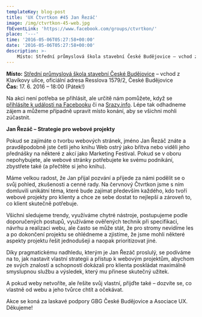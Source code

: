 ```yaml
---
templateKey: blog-post
title: 'UX Čtvrtkon #45 Jan Řezáč'
image: /img/ctvrtkon-45-web.jpg
fbEventLink: 'https://www.facebook.com/groups/ctvrtkon/'
place: '---'
time: '2016-05-06T05:27:58+00:00'
date: '2016-05-06T05:27:58+00:00'
description: >-
    Místo: Střední průmyslová škola stavební České Budějovice – vchod z Klavíkovy ulice, oficiální adresa Resslova 1579/2, České BudějoviceČas: 17. 6. 2016 &#8211; 18:00 (Pátek!)Na akci...
---
```

**Místo:** [Střední průmyslová škola stavební České Budějovice](http://www.spsstavcb.cz/kontakt/jak-se-k-nam-dostanete.html) – vchod z Klavíkovy ulice, oficiální adresa Resslova 1579/2, České Budějovice  
**Čas:** 17. 6. 2016 – 18:00 (Pátek!)

Na akci není potřeba se přihlásit, ale určitě nám pomůžete, když se [přihlásíte k události na Facebooku](https://www.facebook.com/events/864268483703022/) či na [Srazy.info](http://srazy.info/ctvrtkon/6524). Lépe tak odhadneme zájem a můžeme případně upravit místo konání, aby se všichni mohli zúčastnit.

**Jan Řezáč – Strategie pro webové projekty**

Pokud se zajímáte o tvorbu webových stránek, jméno Jan Řezáč znáte a pravděpodobně jste četli jeho knihu Web ostrý jako břitva nebo viděli jeho přednášky na některé z akcí jako Marketing Festival. Pokud se v oboru nepohybujete, ale webové stránky potřebujete ke svému podnikání, zbystřete také (a přečtěte si jeho knihu).

Máme velkou radost, že Jan přijal pozvání a přijede za námi podělit se o svůj pohled, zkušenosti a cenné rady. Na červnový Čtvrtkon jsme s ním domluvili unikátní téma, které bude zajímat především každého, kdo tvoří webové projekty pro klienty a chce ze sebe dostat to nejlepší a zároveň to, co klient skutečně potřebuje.

Všichni sledujeme trendy, využíváme chytré nástroje, postupujeme podle doporučených postupů, využíváme ověřených technik při specifikaci, návrhu a realizaci webu, ale často se může stát, že pro stromy nevidíme les a po dokončení projektu se ohlédneme a zjistíme, že jsme mohli některé aspekty projektu řešit jednodušeji a naopak prioritizovat jiné.

Díky pragmatickému nadhledu, kterým je Jan Řezáč proslulý, se podíváme na to, jak nastavit vlastní strategii a přístup k webovým projektům, abychom ze svých znalostí a schopností dokázali pro klienta poskládat maximálně smyslupnou službu a výsledek, který mu přinese skutečný užitek.

A pokud weby netvoříte, ale řešíte svůj vlastní, přijďte také – dozvíte se, co vlastně od webu a jeho tvůrce chtít a očekávat.

Akce se koná za laskavé podpory GBG České Budějovice a Asociace UX. Děkujeme!
